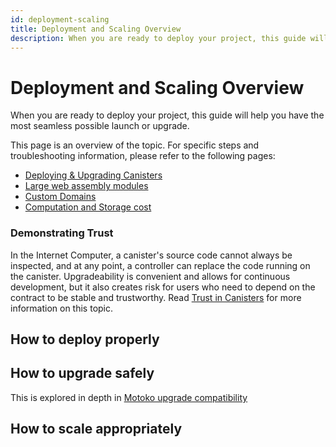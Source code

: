 ```yaml
---
id: deployment-scaling
title: Deployment and Scaling Overview
description: When you are ready to deploy your project, this guide will help you have the most seamless possible launch or upgrade.
---
```


# Deployment and Scaling Overview

When you are ready to deploy your project, this guide will help you have the most seamless possible launch or upgrade.

This page is an overview of the topic. For specific steps and troubleshooting information, please refer to the following pages:

* [Deploying & Upgrading Canisters](./deploy.md)
* [Large web assembly modules](./larger-wasm.md)
* [Custom Domains](./custom-domain.md)
* [Computation and Storage cost](./computation-and-storage-costs.md)

### Demonstrating Trust

In the Internet Computer, a canister's source code cannot always be inspected, and at any point, a controller can replace the code running on the canister. Upgradeability is convenient and allows for continuous development, but it also creates risk for users who need to depend on the contract to be stable and trustworthy. Read [Trust in Canisters](../../concepts/trust-in-canisters.md) for more information on this topic.

## How to deploy properly



## How to upgrade safely

This is explored in depth in [Motoko upgrade compatibility](../build/languages/motoko/compatibility.md)

## How to scale appropriately

